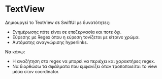 # TextView

Δημιουργεί το TextView σε SwiftUI με δυνατότητες: 

- Ενημέρωσης πότε είναι σε επεξεργασία και ποτε όχι.
- Εύρεσης με Regex όπου η εύρεση τονίζεται με κίτρινο χρώμα.
- Αυτόματης αναγνώρισης hyperlinks.


Να κάνω:
- Η αναζήτηση στο regex να μπορεί να περιέχει και χαρακτήρες regex.
- Να διορθώσω τα σφάλματα που εμφανίζει όταν τροποποιείται το view μέσα στον coordinator.
